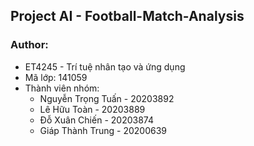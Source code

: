## Project AI - Football-Match-Analysis

### Author:
 - ET4245 - Trí tuệ nhân tạo và ứng dụng
 - Mã lớp: 141059
 - Thành viên nhóm:
     - Nguyễn Trọng Tuấn - 20203892 
     - Lê Hữu Toàn - 20203889 
     - Đỗ Xuân Chiến - 20203874 
     - Giáp Thành Trung - 20200639 
